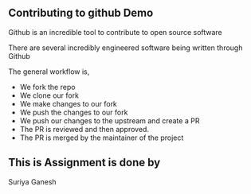 ## Contributing to github Demo

Github is an incredible tool to contribute to open source software

There are several incredibly engineered software being written through Github


The general workflow is,

- We fork the repo
- We clone our fork
- We make changes to our fork
- We push the changes to our fork
- We push our changes to the upstream and create a PR
- The PR is reviewed and then approved.
- The PR is merged by the maintainer of the project


## This is Assignment is done by 

Suriya Ganesh
